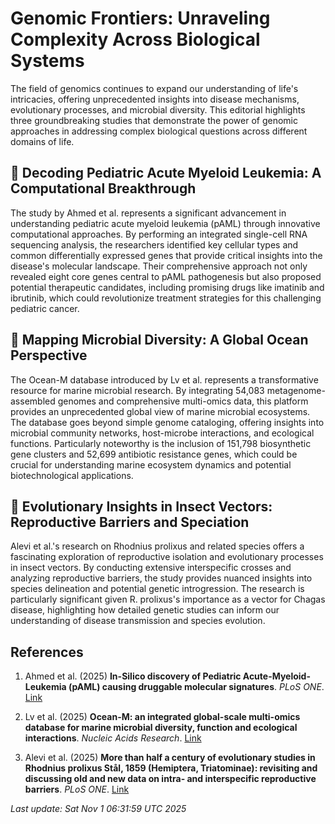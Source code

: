 # Genomic Frontiers: Unraveling Complexity Across Biological Systems

The field of genomics continues to expand our understanding of life's intricacies, offering unprecedented insights into disease mechanisms, evolutionary processes, and microbial diversity. This editorial highlights three groundbreaking studies that demonstrate the power of genomic approaches in addressing complex biological questions across different domains of life.

## 🧬 Decoding Pediatric Acute Myeloid Leukemia: A Computational Breakthrough

The study by Ahmed et al. represents a significant advancement in understanding pediatric acute myeloid leukemia (pAML) through innovative computational approaches. By performing an integrated single-cell RNA sequencing analysis, the researchers identified key cellular types and common differentially expressed genes that provide critical insights into the disease's molecular landscape. Their comprehensive approach not only revealed eight core genes central to pAML pathogenesis but also proposed potential therapeutic candidates, including promising drugs like imatinib and ibrutinib, which could revolutionize treatment strategies for this challenging pediatric cancer.

## 🦠 Mapping Microbial Diversity: A Global Ocean Perspective

The Ocean-M database introduced by Lv et al. represents a transformative resource for marine microbial research. By integrating 54,083 metagenome-assembled genomes and comprehensive multi-omics data, this platform provides an unprecedented global view of marine microbial ecosystems. The database goes beyond simple genome cataloging, offering insights into microbial community networks, host-microbe interactions, and ecological functions. Particularly noteworthy is the inclusion of 151,798 biosynthetic gene clusters and 52,699 antibiotic resistance genes, which could be crucial for understanding marine ecosystem dynamics and potential biotechnological applications.

## 🧫 Evolutionary Insights in Insect Vectors: Reproductive Barriers and Speciation

Alevi et al.'s research on Rhodnius prolixus and related species offers a fascinating exploration of reproductive isolation and evolutionary processes in insect vectors. By conducting extensive interspecific crosses and analyzing reproductive barriers, the study provides nuanced insights into species delineation and potential genetic introgression. The research is particularly significant given R. prolixus's importance as a vector for Chagas disease, highlighting how detailed genetic studies can inform our understanding of disease transmission and species evolution.

## References

1. Ahmed et al. (2025) **In-Silico discovery of Pediatric Acute-Myeloid-Leukemia (pAML) causing druggable molecular signatures**. *PLoS ONE*. [Link](https://pubmed.ncbi.nlm.nih.gov/41171828)

2. Lv et al. (2025) **Ocean-M: an integrated global-scale multi-omics database for marine microbial diversity, function and ecological interactions**. *Nucleic Acids Research*. [Link](https://pubmed.ncbi.nlm.nih.gov/41171124)

3. Alevi et al. (2025) **More than half a century of evolutionary studies in Rhodnius prolixus Stål, 1859 (Hemiptera, Triatominae): revisiting and discussing old and new data on intra- and interspecific reproductive barriers**. *PLoS ONE*. [Link](https://pubmed.ncbi.nlm.nih.gov/41171938)

*Last update: Sat Nov  1 06:31:59 UTC 2025*
